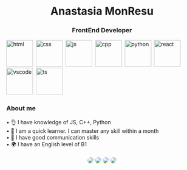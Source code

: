 
<div id="header" align="center">
  <h1>Anastasia MonResu</h1>
  <h3>FrontEnd Developer</h3>
</div>

<div>
  <img src="https://cdn.jsdelivr.net/gh/devicons/devicon/icons/html5/html5-original.svg" title="html" width="70" height="70"/>&nbsp;
  <img src="https://cdn.jsdelivr.net/gh/devicons/devicon/icons/css3/css3-original.svg" title="css" width="70" height="70"/>&nbsp;
  <img src="https://cdn.jsdelivr.net/gh/devicons/devicon/icons/javascript/javascript-original.svg" title="js" width="70" height="70"/>&nbsp;
  <img src="https://cdn.jsdelivr.net/gh/devicons/devicon/icons/cplusplus/cplusplus-original.svg" title="cpp" width="70" height="70"/>&nbsp;
  <img src="https://cdn.jsdelivr.net/gh/devicons/devicon/icons/python/python-original.svg" title="python" width="70" height="70"/>&nbsp;
  <img src="https://cdn.jsdelivr.net/gh/devicons/devicon/icons/react/react-original.svg" title="react" width="70" height="70"/>&nbsp;
  <img src="https://cdn.jsdelivr.net/gh/devicons/devicon/icons/vscode/vscode-original.svg" title="vscode" width="70" height="70"/>&nbsp;
  <img src="https://cdn.jsdelivr.net/gh/devicons/devicon/icons/typescript/typescript-original.svg" title="ts" width="70" height="70"/>&nbsp;
</div>

<div>
  <h3>About me</h3>
  • 👌 I have knowledge of JS, C++, Python <br>
  • 🌱 I am a quick learner. I can master any skill within a month <br>
  • 📝 I have good communication skills <br>
  • 🌍 I have an English level of B1
</div>

<div id="socials" align="center" style="margin-top: 20px">
  <a href="https://t.me/monresu" style="text-decoration: none">
    <img src="https://img.shields.io/badge/telegram-white?style=for-the-badge&logo=telegram&logoColor=blue" style="border-radius: 10px">
  </a>
  <a href="https://www.youtube.com/channel/UCV75tH4CVesf0UEad1BIF4A" style="text-decoration: none">
    <img src="https://img.shields.io/badge/youtube-red?style=for-the-badge&logo=youtube&logoColor=white" style="border-radius: 10px">
  </a>
  <a href="https://vk.com/usernom1" style="text-decoration: none">
    <img src="https://img.shields.io/badge/vk-blue?style=for-the-badge&logo=vk&logoColor=white" style="border-radius: 10px">
  </a>
  <a href="tgmonresu@gmail.com" style="text-decoration: none">
    <img src="https://img.shields.io/badge/gmail-lightgreen?style=for-the-badge&logo=gmail&logoColor=red" style="border-radius: 10px">
  </a>
</div>
